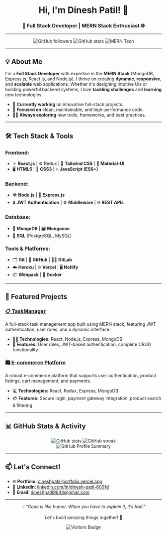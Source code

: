 <h1 align="center">Hi, I'm Dinesh Patil! 👋</h1>
<h3 align="center">🚀 Full Stack Developer | MERN Stack Enthusiast 🌐</h3>

---

<p align="center">
  <img src="https://img.shields.io/github/followers/yourusername?style=social" alt="GitHub followers"> 
  <img src="https://img.shields.io/github/stars/yourusername?style=social" alt="GitHub stars"> 
  <img src="https://img.shields.io/badge/Tech-MERN-blueviolet" alt="MERN Tech">
</p>

---

## 💡 About Me

I'm a **Full Stack Developer** with expertise in the **MERN Stack** (MongoDB, Express.js, React.js, and Node.js). I thrive on creating **dynamic**, **responsive**, and **scalable** web applications. Whether it's designing intuitive UIs or building powerful backend systems, I love **tackling challenges** and **learning** new technologies.

- 💼 **Currently working** on innovative full-stack projects.
- 🎯 **Focused on** clean, maintainable, and high-performance code.
- 🧑‍💻 **Always exploring** new tools, frameworks, and best practices.

---

## 🛠️ Tech Stack & Tools

### **Frontend:**
- ⚛️ **React.js** | ⚙️ Redux | 🎨 **Tailwind CSS** | 💅 **Material-UI**
- 🖥️ **HTML5** | 🎨 **CSS3** | ⚡ **JavaScript (ES6+)**

### **Backend:**
- 🛠️ **Node.js** | 🚀 **Express.js**
- 🔒 **JWT Authentication** | ⚙️ **Middleware** | 🌐 **REST APIs**

### **Database:**
- 🍃 **MongoDB** | 🗃️ **Mongoose**
- 🧩 **SQL** (PostgreSQL, MySQL)

### **Tools & Platforms:**
- 🗂️ **Git** | 🔧 **GitHub** | 🧑‍💻 **GitLab**
- ☁️ **Heroku** | 🌐 **Vercel** | 🖥️ **Netlify**
- 📦 **Webpack** | 🐳 **Docker**

---

## 🚀 Featured Projects

### [📋 TaskManager](https://github.com/yourusername/taskmanager)
A full-stack task management app built using MERN stack, featuring JWT authentication, user roles, and a dynamic interface.

- 🧑‍💻 **Technologies:** React, Node.js, Express, MongoDB
- 🔐 **Features:** User roles, JWT-based authentication, complete CRUD functionality

### [🛍️ E-commerce Platform](https://github.com/yourusername/ecommerce)
A robust e-commerce platform that supports user authentication, product listings, cart management, and payments.

- 💻 **Technologies:** React, Redux, Express, MongoDB
- 💳 **Features:** Secure login, payment gateway integration, product search & filtering

---

## 📊 GitHub Stats & Activity

<p align="center">
  <img src="https://github-readme-stats.vercel.app/api?username=Dinesh-Patil01&show_icons=true&theme=radical" alt="GitHub stats">
  <img src="https://github-readme-streak-stats.herokuapp.com/?user=Dinesh-Patil01&theme=radical" alt="GitHub streak">
  <br>
  <img src="https://github-profile-summary-cards.vercel.app/api/cards/profile-details?username=Dinesh-Patil01&theme=radical" alt="GitHub Profile Summary">
</p>

---

## 📫 Let's Connect!

- 🌐 **Portfolio**: [dineshpatil-portfolio.vercel.app](https://dineshpatil-portfolio.vercel.app/)
- 💼 **LinkedIn**: [linkedin.com/in/dinesh-patil-6001d](https://www.linkedin.com/in/dinesh-patil-6001d/)
- 📧 **Email**: [dineshpatil9644@gmail.com](mailto:dineshpatil9644@gmail.com)

---

<p align="center">
  <i>💡 "Code is like humor. When you have to explain it, it’s bad."</i>
  <br><br>
  Let's build amazing things together! 🤝
</p>

<p align="center">
  <img src="https://visitor-badge.glitch.me/badge?page_id=Dinesh-Patil01.visitor-badge" alt="Visitors Badge">
</p>
